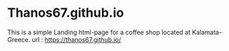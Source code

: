 # Thanos67.github.io
This is a simple Landing html-page 
for a coffee shop located at Kalamata-Greece.
url : https://thanos67.github.io/
